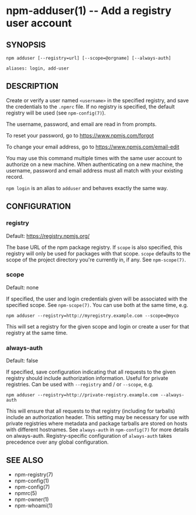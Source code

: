 npm-adduser(1) -- Add a registry user account
=============================================

## SYNOPSIS

    npm adduser [--registry=url] [--scope=@orgname] [--always-auth]

    aliases: login, add-user

## DESCRIPTION

Create or verify a user named `<username>` in the specified registry, and
save the credentials to the `.npmrc` file. If no registry is specified,
the default registry will be used (see `npm-config(7)`).

The username, password, and email are read in from prompts.

To reset your password, go to <https://www.npmjs.com/forgot>

To change your email address, go to <https://www.npmjs.com/email-edit>

You may use this command multiple times with the same user account to
authorize on a new machine.  When authenticating on a new machine,
the username, password and email address must all match with
your existing record.

`npm login` is an alias to `adduser` and behaves exactly the same way.

## CONFIGURATION

### registry

Default: https://registry.npmjs.org/

The base URL of the npm package registry. If `scope` is also specified,
this registry will only be used for packages with that scope. `scope` defaults
to the scope of the project directory you're currently in, if any. See `npm-scope(7)`.

### scope

Default: none

If specified, the user and login credentials given will be associated
with the specified scope. See `npm-scope(7)`. You can use both at the same time,
e.g.

    npm adduser --registry=http://myregistry.example.com --scope=@myco

This will set a registry for the given scope and login or create a user for
that registry at the same time.

### always-auth

Default: false

If specified, save configuration indicating that all requests to the given
registry should include authorization information. Useful for private
registries. Can be used with `--registry` and / or `--scope`, e.g.

    npm adduser --registry=http://private-registry.example.com --always-auth

This will ensure that all requests to that registry (including for tarballs)
include an authorization header. This setting may be necessary for use with
private registries where metadata and package tarballs are stored on hosts with
different hostnames. See `always-auth` in `npm-config(7)` for more details on
always-auth. Registry-specific configuration of `always-auth` takes precedence
over any global configuration.

## SEE ALSO

* npm-registry(7)
* npm-config(1)
* npm-config(7)
* npmrc(5)
* npm-owner(1)
* npm-whoami(1)
